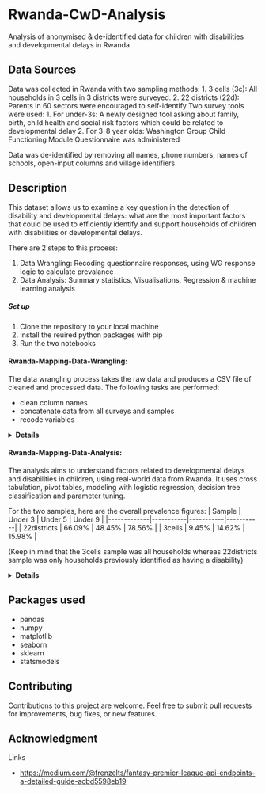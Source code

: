 # Rwanda-CwD-Analysis
Analysis of anonymised & de-identified data for children with disabilities and developmental delays in Rwanda

## Data Sources
Data was collected in Rwanda with two sampling methods:
    1. 3 cells (3c): All households  in 3 cells in 3 districts were surveyed.
    2. 22 districts (22d): Parents in 60 sectors were encouraged to self-identify
Two survey tools were used:
    1. For under-3s: A newly designed tool asking about family, birth, child health and social risk factors which could be related to developmental delay
    2. For 3-8 year olds: Washington Group Child Functioning Module Questionnaire was administered

Data was de-identified by removing all names, phone numbers, names of schools, open-input columns and village identifiers.

## Description
This dataset allows us to examine a key question in the detection of disability and developmental delays: what are the most important factors that could be used to efficiently identify and support households of children with disabilities or developmental delays.

There are 2 steps to this process:
1. Data Wrangling: Recoding questionnaire responses, using WG response logic to calculate prevalance
2. Data Analysis: Summary statistics, Visualisations, Regression & machine learning analysis

##### Set up
1. Clone the repository to your local machine
2. Install the reuired python packages with pip
3. Run the two notebooks

#### Rwanda-Mapping-Data-Wrangling:
The data wrangling process takes the raw data and produces a CSV file of cleaned and processed data. The following tasks are performed:
* clean column names
* concatenate data from all surveys and samples
* recode variables

<details>
<summary><strong>Details</strong></summary>

For the developmental delay risk survey, the following tasks are performed:
* recode multiple choice options into a boolean, 1 if the response choice presents a risk to child development and 0 if not.
* group risk variables 


For the Washington Group Child Functioning u5 & u9 surveys, the following tasks are performed:
* recode multiple choice options to a score 1-4
* for each observation, code as having a disability if they have a lot of functional difficulty in any of the domains in order to calculate disability prevalence

</details>

#### Rwanda-Mapping-Data-Analysis:
The analysis aims to understand factors related to developmental delays and disabilities in children, using real-world data from Rwanda. It uses cross tabulation, pivot tables, modeling with logistic regression, decision tree classification and parameter tuning.

For the two samples, here are the overall prevalence figures:
| Sample      | Under 3   | Under 5   | Under 9   |
|-------------|-----------|-----------|-----------|
| 22districts | 66.09%    | 48.45%    | 78.56%    |
| 3cells      | 9.45%     | 14.62%    | 15.98%    |

(Keep in mind that the 3cells sample was all households whereas 22districts sample was only households previously identified as having a disability)

<details>
<summary><strong>Details</strong></summary>

###### Understanding the Strengths & Limitations of the Two Samples

###### 3 Cells Sample
Strengths:
* All households in 3 cells were sampled so it enables a true estimate of disability in these places

Limitations:
* Only covers 3 cells out of 2148 (Rwanda is split into 30 districts, 416 sectors, 2148 cells and 14837 villages)

###### 22 Districts Sample
Strengths:
* Households involved were spread over 22/30 districts of Rwanda
* Representative sample among children identified as having a disability

Limitations:
* Sampled from children whose parents or caregivers who brough their child forward to be mapped, the effect of negative stigma or not recognising disability in children could mean the types of disabilities are skewed

##### Under 3 Developmental Delay Survey:
A Pipeline is used to preprocess and model with a logistic regression the binary variable of having a developmental delay vs the groups of risks to children identified in the survey. This can be used to validate the importance of the features in the survey. The results of this regression show that every risk in the child health risks category increases the odds of having a developmental delay by 56-61%. For risks identified in the context of the birth of the child it is 50-57%. Risks to do with the family circumstances and social interactions were not statistically significant.

The next section aims to distill the developmental delay risk survey into <20 features efficiently but maximising recall (aka we are far more concerned withmissing children with development delays and less worried about over-identifying children with no delays as this can be corrected with follow ups).

After splitting the dataset into training and testing, a 10-fold cross validated GridSearch is used to tune the hyperparamters in the decision tree classifier, to maximise recall while making sure the chosen paramters are robust to overfitting.

##### Results
Recall score for the tuned model, using only 6 features, is 78%

Here is the confusion matrix, showing that despite optimisng for recall, accuracy is still high (93%)

![Alt text](image-2.png)

The most salient features to be included in a rapid survey is asking about the child's birthweight, nutritional status, mother's health issue, parents school level and ubudehe (social security category).

Here is the resulting decision tree showing how these features classify the training data: 

![Alt text](tree_model.svg)


##### Under 5 & Under 9 Washington Group Child Function Questionnaire:
Seaborn is used to plot the % of children in the 3cell sample with any functional disability, segmented by district.

![Alt text](image-1.png)

</details>

## Packages used
* pandas
* numpy
* matplotlib
* seaborn
* sklearn
* statsmodels

## Contributing
Contributions to this project are welcome. Feel free to submit pull requests for improvements, bug fixes, or new features.

## Acknowledgment
Links
* https://medium.com/@frenzelts/fantasy-premier-league-api-endpoints-a-detailed-guide-acbd5598eb19